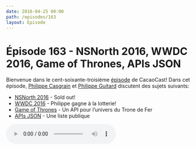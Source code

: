 ```yaml
---
date: 2016-04-25 00:00
path: /episodes/163
layout: Episode
---
```

# Épisode 163 - NSNorth 2016, WWDC 2016, Game of Thrones, APIs JSON
<p>Bienvenue dans le cent-soixante-troisième <a href="https://cacaocast.com/media/cacaocast_163.mp3" title="CacaoCast Episode 163">épisode</a> de CacaoCast! Dans cet épisode, <a href="http://www.twitter.com/philippec" title="Philippe Casgrain sur Twitter">Philippe Casgrain</a> et <a href="http://www.twitter.com/philippeguitard" title="Philippe Guitard sur Twitter">Philippe Guitard</a> discutent des sujets suivants:</p>
<ul><li><a href="http://nsnorth.ca" title="NSNorth 2016">NSNorth 2016</a> - Sold out!</li>
<li><a href="https://developer.apple.com/wwdc/" title="WWDC 2016">WWDC 2016</a> - Philippe gagne à la lotterie!</li>
<li><a href="https://anapioficeandfire.com/%20" title="Game of Thrones">Game of Thrones</a> - Un API pour l’univers du Trone de Fer</li>
<li><a href="https://github.com/toddmotto/public-apis" title="APIs JSON">APIs JSON</a> - Une liste publique</li>
</ul>
<p><audio controls><source src="https://cacaocast.com/media/cacaocast_163.mp3" type="audio/mpeg"><source src="https://cacaocast.com/media/cacaocast_163.mp3" type="audio/mp4">Votre navigateur ne supporte pas l'élément audio / Your browser does not support the audio element.</audio></p>

